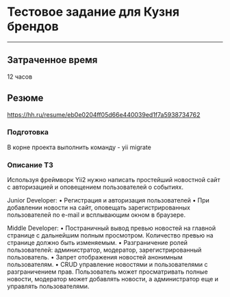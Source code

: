 # Тестовое задание для Кузня брендов
---
## Затраченное время
12 часов

## Резюме
https://hh.ru/resume/eb0e0204ff05d66e440039ed1f7a5938734762

### Подготовка
В корне проекта выполнить команду -  yii migrate

### Описание ТЗ
Используя фреймворк Yii2 нужно написать простейший новостной сайт с авторизацией и оповещением пользователей о событиях.

Junior Developer:
• Регистрация и авторизация пользователей
• При добавлении новости на сайт, оповещать зарегистрированных пользователей по e-mail и всплывающим окном в браузере.

Middle Developer:
• Постраничный вывод превью новостей на главной странице с дальнейшим полным просмотром. Количество превью на странице должно быть изменяемым.
• Разграничение ролей пользователей: администратор, модератор, зарегистрированный пользователь.
• Запрет отображения новостей анонимным пользователям.
• CRUD управление новостями и пользователями с разграничением прав. Пользователь может просматривать полные новости, модератор может добавлять новости, а администратор еще и управлять пользователями.